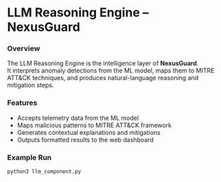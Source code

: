 # LLM Reasoning Engine – NexusGuard

### Overview
The LLM Reasoning Engine is the intelligence layer of **NexusGuard**.  
It interprets anomaly detections from the ML model, maps them to MITRE ATT&CK techniques, and produces natural-language reasoning and mitigation steps.

### Features
- Accepts telemetry data from the ML model  
- Maps malicious patterns to MITRE ATT&CK framework  
- Generates contextual explanations and mitigations  
- Outputs formatted results to the web dashboard  

### Example Run
```bash
python3 llm_component.py
